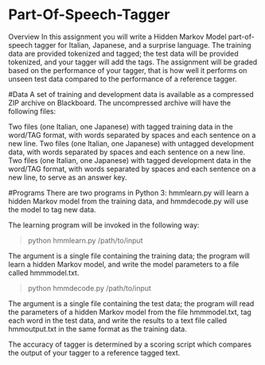 # Part-Of-Speech-Tagger
Overview
In this assignment you will write a Hidden Markov Model part-of-speech tagger for Italian, Japanese, and a surprise language. The training data are provided tokenized and tagged; the test data will be provided tokenized, and your tagger will add the tags. The assignment will be graded based on the performance of your tagger, that is how well it performs on unseen test data compared to the performance of a reference tagger.

#Data
A set of training and development data is available as a compressed ZIP archive on Blackboard. The uncompressed archive will have the following files:

Two files (one Italian, one Japanese) with tagged training data in the word/TAG format, with words separated by spaces and each sentence on a new line.
Two files (one Italian, one Japanese) with untagged development data, with words separated by spaces and each sentence on a new line.
Two files (one Italian, one Japanese) with tagged development data in the word/TAG format, with words separated by spaces and each sentence on a new line, to serve as an answer key.

#Programs
There are two  programs in Python 3: hmmlearn.py will learn a hidden Markov model from the training data, and hmmdecode.py will use the model to tag new data.

The learning program will be invoked in the following way:

> python hmmlearn.py /path/to/input

The argument is a single file containing the training data; the program will learn a hidden Markov model, and write the model parameters to a file called hmmmodel.txt.

> python hmmdecode.py /path/to/input

The argument is a single file containing the test data; the program will read the parameters of a hidden Markov model from the file hmmmodel.txt, tag each word in the test data, and write the results to a text file called hmmoutput.txt in the same format as the training data.

The accuracy of tagger is determined by a scoring script which compares the output of your tagger to a reference tagged text.
